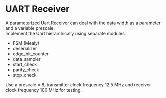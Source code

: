 # UART Receiver
A parameterized Uart Receiver can deal with the data width as a parameter and a variable prescale.\
Implement the Uart hierarchically using separate modules: 
- FSM (Mealy)
- deserializer
- edge_bit_counter 
- data_sampler
- start_check
- parity_check
- stop_check
  
Use a prescale = 8, transmitter clock frequency 12.5 MHz and receiver clock frequency 100 MHz for testing.
